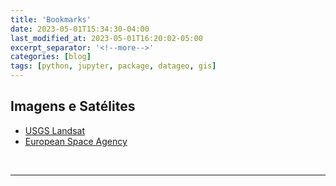 ```yaml
---
title: 'Bookmarks'
date: 2023-05-01T15:34:30-04:00
last_modified_at: 2023-05-01T16:20:02-05:00
excerpt_separator: '<!--more-->'
categories: [blog]
tags: [python, jupyter, package, datageo, gis]
---
```


## Imagens e Satélites

- [USGS Landsat](https://registry.opendata.aws/usgs-landsat/index.html)
- [European Space Agency](https://www.esa.int/)

<br>

---

##
